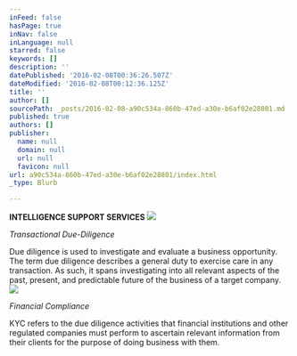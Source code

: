```yaml
---
inFeed: false
hasPage: true
inNav: false
inLanguage: null
starred: false
keywords: []
description: ''
datePublished: '2016-02-08T00:36:26.507Z'
dateModified: '2016-02-08T00:12:36.125Z'
title: ''
author: []
sourcePath: _posts/2016-02-08-a90c534a-860b-47ed-a30e-b6af02e28801.md
published: true
authors: []
publisher:
  name: null
  domain: null
  url: null
  favicon: null
url: a90c534a-860b-47ed-a30e-b6af02e28801/index.html
_type: Blurb

---
```

**INTELLIGENCE SUPPORT SERVICES**
![](https://the-grid-user-content.s3-us-west-2.amazonaws.com/56f8a571-567e-4a1d-a3a0-7b03f3bfc571.png)

_Transactional Due-Diligence_

Due
diligence is used to investigate and evaluate a business opportunity. The term
due diligence describes a general duty to exercise care in any transaction. As
such, it spans investigating into all relevant aspects of the past, present,
and predictable future of the business of a target company.
![](https://the-grid-user-content.s3-us-west-2.amazonaws.com/9ab8e202-a74e-4cb9-93ec-a7a64ee1a814.png)

_Financial Compliance_

KYC refers to the due diligence activities that financial
institutions and other regulated companies must perform to ascertain relevant
information from their clients for the purpose of doing business with them.